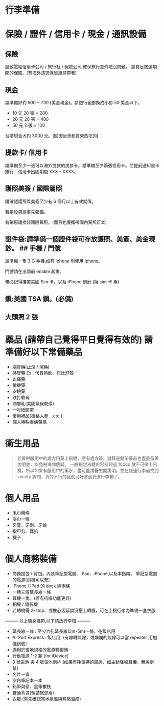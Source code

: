 # 行李準備


# 保險 / 證件 / 信用卡 / 現金 / 通訊設備

## 保險

請致電給信用卡公司 / 旅行社 / 保險公司,確保旅行意外險沒問題。 請買足旅遊期間的保險。(有海外旅遊保險單請帶著)

## 現金

請準備好約 500 − 700 (美金現金)。請銀行全部換成小鈔 50 美金以下。

* 10 元 20 張 = 200
* 20 元 20 張 = 400
* 50 元 2 張 = 100

台幣現金大約 3000 元。(回國坐車和買東西吃的)

## 提款卡/ 信用卡

請準備至少一張可以海外提款的提款卡。請準備至少兩張信用卡。並提前通知發卡銀行：信用卡出國期間 XXX - XXXX。

## 護照美簽 / 國際駕照

請確認護照與美簽至少有 6 個月以上有效期限。

若是役男請事先報備。

有駕照請換好國際駕照。(而且也要攜帶國內駕照正本)

## 證件袋:請準備一個證件袋可存放護照、美簽、美金現鈔。 ## 手機 / 門號

請準備一隻 3 G 手機,如有 iphone 則使用 iphone。

門號請在出國前 enable 起來。

務必記得攜帶美國 Sim 卡。以及 iPhone 別針 (換 sim 卡 用)

## 鎖:美國 TSA 鎖。(必備)

## 大頭照 2 張

# 藥品 (請帶自己覺得平日覺得有效的) 請準備好以下常備藥品

* 腸胃藥(止瀉 / 瀉藥)
* 感冒藥 Ex . 伏冒熱飲、諾比舒殼
* 止痛藥
* 暈機藥
* 安眠藥
* 跌打軟膏
* 潤膚乳(美國氣候乾燥)
* 一吋紙膠帶
* 慣用補品(桂格人參 ...etc.)
* 個人特殊疾病藥品
# 衛生用品

> 若要帶服用中的處方用藥上飛機，應有處方簽。就算是開架藥品也盡量留著說明書，以免被海關懷疑。
> 一般規定液體的容器超過 100cc 就不可帶上飛機，所以如果有服用中的藥水，盡可能請醫生開證明，並在託運行李前找到 secrity 詢問，真的不行的話就只好塞到託運行李箱了。

# 個人用品

* 毛巾兩條
* 浴巾一條
* 牙膏、牙刷、牙線
* 指甲剪、耳扒
* 襪子

# 個人商務裝備

* 商務提包 / 背包。內裝筆記型電腦、iPad、iPhone,以及本指南。 筆記型電腦的電源(飛機可以充)
* IPhone / iPad 的 dock 線兩條
* 一轉三短延長線一條
* 耳機一隻。(若有抗噪功能更好)
* 相機 / 錄影機
* 若轉機需 2-stop、或擔心因延誤沒搭上轉機，可在上機行李內準備一套衣服

——— 以上隨身攜帶,以下請放行李箱 ———

* 延長線一條 : 至少六孔延長線(3m-5m)一條。在飯店用
* AirPort Express : 飯店用（有線轉無線，或爛爛的無線可以當 repeater 用加強訊號）
* 適用於當地規格的電源轉接頭
* 行動電源 1-2 顆 (for iDevice)
* 3 號電池 與 4 號電池兩排 (如果有耗電持的周邊，如主動降噪耳機、無線滑鼠)
* 名片一盒
* 空白筆記本一本
* 鉛筆與藍、黑筆數枝
* 普通背包(輕裝旅遊用)
* 衣服 (需先確認當地氣溫與體感溫度)
